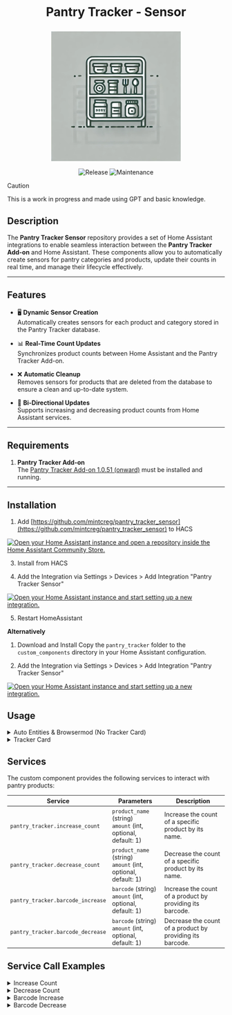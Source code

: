 # <p align="center"> Pantry Tracker - Sensor </p>

<p align="center">
<img src="https://github.com/mintcreg/pantry_tracker/blob/main/images/logo.webp" alt="Pantry Tracker Card Logo" width="300">
</p>

<p align="center">
  <img alt="Release" src="https://img.shields.io/github/v/release/mintcreg/pantry_tracker_sensor?&cacheBust=true"/>
  <img alt="Maintenance" src="https://img.shields.io/maintenance/yes/2025"/>
  
</p>

> [!CAUTION]
> This is a work in progress and made using GPT and basic knowledge.

## Description

The **Pantry Tracker Sensor** repository provides a set of Home Assistant integrations to enable seamless interaction between the **Pantry Tracker Add-on** and Home Assistant. These components allow you to automatically create sensors for pantry categories and products, update their counts in real time, and manage their lifecycle effectively.

---

## Features

- 🖥️ **Dynamic Sensor Creation**  
  Automatically creates sensors for each product and category stored in the Pantry Tracker database.

- 📊 **Real-Time Count Updates**  
  Synchronizes product counts between Home Assistant and the Pantry Tracker Add-on.

- ❌ **Automatic Cleanup**  
  Removes sensors for products that are deleted from the database to ensure a clean and up-to-date system.

- 🔄 **Bi-Directional Updates**  
  Supports increasing and decreasing product counts from Home Assistant services.

---

## Requirements

1. **Pantry Tracker Add-on**  
   The [Pantry Tracker Add-on 1.0.51 (onward)](https://github.com/mintcreg/pantry_tracker) must be installed and running.


---

## Installation

1. Add [https://github.com/mintcreg/pantry_tracker_sensor](https://github.com/mintcreg/pantry_tracker_sensor) to HACS

[![Open your Home Assistant instance and open a repository inside the Home Assistant Community Store.](https://my.home-assistant.io/badges/hacs_repository.svg)](https://my.home-assistant.io/redirect/hacs_repository/?owner=mintcreg&repository=pantry_tracker_sensor&category=Integration)

3. Install from HACS

4. Add the Integration via Settings > Devices > Add Integration "Pantry Tracker Sensor"

[![Open your Home Assistant instance and start setting up a new integration.](https://my.home-assistant.io/badges/config_flow_start.svg)](https://my.home-assistant.io/redirect/config_flow_start/?domain=pantry_tracker)
   

5. Restart HomeAssistant


**Alternatively**

1. Download and Install 
   Copy the `pantry_tracker` folder to the `custom_components` directory in your Home Assistant configuration.

2. Add the Integration via Settings > Devices > Add Integration "Pantry Tracker Sensor"

[![Open your Home Assistant instance and start setting up a new integration.](https://my.home-assistant.io/badges/config_flow_start.svg)](https://my.home-assistant.io/redirect/config_flow_start/?domain=pantry_tracker)
   

## Usage

<details>
<summary>Auto Entities & Browsermod (No Tracker Card)</summary>
 
<br>

```yaml
type: custom:auto-entities
card:
  type: entities
  title: Pantry Products
  show_header_toggle: false
  state_color: true
filter:
  include:
    - entity_id: sensor.product_*
      options:
        type: custom:template-entity-row
        name: |
          {{ state_attr(config.entity, 'product_name') }}
        tap_action:
          action: fire-dom-event
          browser_mod:
            service: browser_mod.popup
            data:
              title: Update Stock
              content:
                type: vertical-stack
                cards:
                  - type: custom:mushroom-template-card
                    entity: this.entity_id
                    primary: |
                      Product: {{ state_attr(entity, 'product_name') }}
                    secondary: |
                      Stock Count: {{ states(entity) }}
                    icon: mdi:food-apple
                    layout: vertical
              right_button: Add 1 Item
              left_button: Remove 1 Item
              right_button_action:
                service: pantry_tracker.increase_count
                data:
                  entity_id: this.entity_id
                  amount: 1
              left_button_action:
                service: pantry_tracker.decrease_count
                data:
                  entity_id: this.entity_id
                  amount: 1

  ```

### Demo

![Categories](https://raw.githubusercontent.com/mintcreg/pantry_tracker_sensor/main/images/no-card.gif)



</details>

<details>
<summary>Tracker Card </summary>
<br>
Requires the Pantry Tracker Card - https://github.com/mintcreg/pantry_tracker_card
<br>

```yaml
type: custom:pantry-card
entity_prefix: sensor.product
search: true
show_images: true
category_filter: true
  ```


</details>





## Services

The custom component provides the following services to interact with pantry products:

| **Service**                      | **Parameters**                                                                                        | **Description**                                             |
|----------------------------------|------------------------------------------------------------------------------------------------------|-------------------------------------------------------------|
| `pantry_tracker.increase_count`  | `product_name` (string) <br> `amount` (int, optional, default: 1)                                    | Increase the count of a specific product by its name.       |
| `pantry_tracker.decrease_count`  | `product_name` (string) <br> `amount` (int, optional, default: 1)                                    | Decrease the count of a specific product by its name.       |
| `pantry_tracker.barcode_increase`| `barcode` (string) <br> `amount` (int, optional, default: 1)                                         | Increase the count of a product by providing its barcode.   |
| `pantry_tracker.barcode_decrease`| `barcode` (string) <br> `amount` (int, optional, default: 1)                                         | Decrease the count of a product by providing its barcode.   |

## Service Call Examples

<details>
  
<summary>Increase Count</summary>

<br>

```yaml
service: pantry_tracker.increase_count
data:
  entity_id: sensor.product_banana
  amount: 1
```
</details>

<details>
  
<summary>Decrease Count</summary>

<br>

```yaml
service: pantry_tracker.decrease_count
data:
  entity_id: sensor.product_banana
  amount: 1
```

</details>

<details>
  
<summary>Barcode Increase</summary>

<br>

```yaml
service: pantry_tracker.barcode_increase
data:
  barcode: "123456789012"
  amount: 3
```

</details>

<details>
  
<summary>Barcode Decrease</summary>

<br>

```yaml
service: pantry_tracker.barcode_decrease
data:
  barcode: "123456789012"
  amount: 3
```

</details>